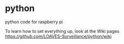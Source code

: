 # python
python code for raspberry pi

To learn how to set everything up, look at the Wiki pages https://github.com/LOAVES-Surveillance/python/wiki
